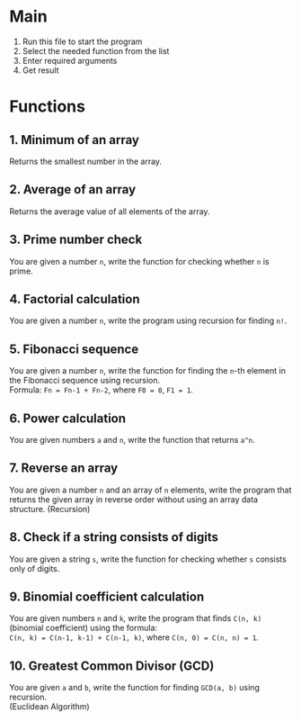 # Main
1. Run this file to start the program
2. Select the needed function from the list
3. Enter required arguments
4. Get result

# Functions

## 1. Minimum of an array
Returns the smallest number in the array.

## 2. Average of an array
Returns the average value of all elements of the array.

## 3. Prime number check
You are given a number `n`, write the function for checking whether `n` is prime.

## 4. Factorial calculation
You are given a number `n`, write the program using recursion for finding `n!`.

## 5. Fibonacci sequence
You are given a number `n`, write the function for finding the `n`-th element in the Fibonacci sequence using recursion.  
Formula: `Fn = Fn-1 + Fn-2`, where `F0 = 0`, `F1 = 1`.

## 6. Power calculation
You are given numbers `a` and `n`, write the function that returns `a^n`.

## 7. Reverse an array
You are given a number `n` and an array of `n` elements, write the program that returns the given array in reverse order without using an array data structure.
(Recursion)

## 8. Check if a string consists of digits
You are given a string `s`, write the function for checking whether `s` consists only of digits.

## 9. Binomial coefficient calculation
You are given numbers `n` and `k`, write the program that finds `C(n, k)` (binomial coefficient) using the formula:  
`C(n, k) = C(n-1, k-1) + C(n-1, k)`, where `C(n, 0) = C(n, n) = 1`.

## 10. Greatest Common Divisor (GCD)
You are given `a` and `b`, write the function for finding `GCD(a, b)` using recursion.  
(Euclidean Algorithm)
